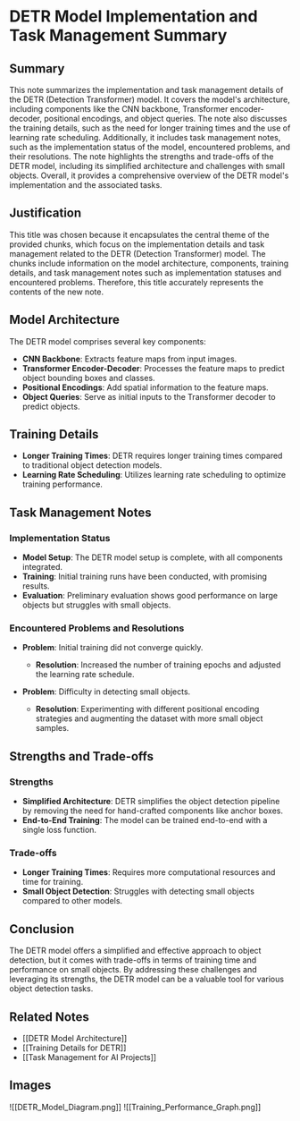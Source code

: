 # DETR Model Implementation and Task Management Summary

## Summary

This note summarizes the implementation and task management details of the DETR (Detection Transformer) model. It covers the model's architecture, including components like the CNN backbone, Transformer encoder-decoder, positional encodings, and object queries. The note also discusses the training details, such as the need for longer training times and the use of learning rate scheduling. Additionally, it includes task management notes, such as the implementation status of the model, encountered problems, and their resolutions. The note highlights the strengths and trade-offs of the DETR model, including its simplified architecture and challenges with small objects. Overall, it provides a comprehensive overview of the DETR model's implementation and the associated tasks.

## Justification

This title was chosen because it encapsulates the central theme of the provided chunks, which focus on the implementation details and task management related to the DETR (Detection Transformer) model. The chunks include information on the model architecture, components, training details, and task management notes such as implementation statuses and encountered problems. Therefore, this title accurately represents the contents of the new note.

## Model Architecture

The DETR model comprises several key components:

- **CNN Backbone**: Extracts feature maps from input images.
- **Transformer Encoder-Decoder**: Processes the feature maps to predict object bounding boxes and classes.
- **Positional Encodings**: Add spatial information to the feature maps.
- **Object Queries**: Serve as initial inputs to the Transformer decoder to predict objects.

## Training Details

- **Longer Training Times**: DETR requires longer training times compared to traditional object detection models.
- **Learning Rate Scheduling**: Utilizes learning rate scheduling to optimize training performance.

## Task Management Notes

### Implementation Status

- **Model Setup**: The DETR model setup is complete, with all components integrated.
- **Training**: Initial training runs have been conducted, with promising results.
- **Evaluation**: Preliminary evaluation shows good performance on large objects but struggles with small objects.

### Encountered Problems and Resolutions

- **Problem**: Initial training did not converge quickly.
  - **Resolution**: Increased the number of training epochs and adjusted the learning rate schedule.

- **Problem**: Difficulty in detecting small objects.
  - **Resolution**: Experimenting with different positional encoding strategies and augmenting the dataset with more small object samples.

## Strengths and Trade-offs

### Strengths

- **Simplified Architecture**: DETR simplifies the object detection pipeline by removing the need for hand-crafted components like anchor boxes.
- **End-to-End Training**: The model can be trained end-to-end with a single loss function.

### Trade-offs

- **Longer Training Times**: Requires more computational resources and time for training.
- **Small Object Detection**: Struggles with detecting small objects compared to other models.

## Conclusion

The DETR model offers a simplified and effective approach to object detection, but it comes with trade-offs in terms of training time and performance on small objects. By addressing these challenges and leveraging its strengths, the DETR model can be a valuable tool for various object detection tasks.

## Related Notes

- [[DETR Model Architecture]]
- [[Training Details for DETR]]
- [[Task Management for AI Projects]]

## Images

![[DETR_Model_Diagram.png]]
![[Training_Performance_Graph.png]]

